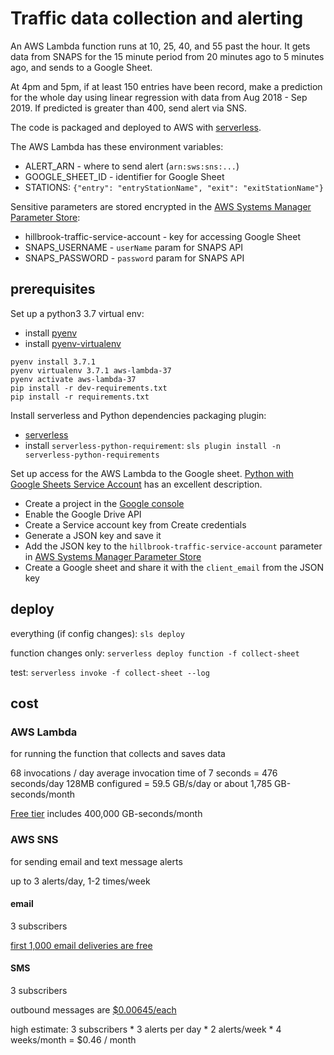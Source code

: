 # Traffic data collection and alerting

An AWS Lambda function runs at 10, 25, 40, and 55 past the hour.
It gets data from SNAPS for the 15 minute period from 20 minutes ago to 5 minutes ago,
and sends to a Google Sheet.

At 4pm and 5pm, if at least 150 entries have been record, make a prediction for the whole
day using linear regression with data from Aug 2018 - Sep 2019.
If predicted is greater than 400, send alert via SNS.

The code is packaged and deployed to AWS with [serverless](https://www.serverless.com/).

The AWS Lambda has these environment variables:

  - ALERT_ARN - where to send alert (`arn:sws:sns:...`)
  - GOOGLE_SHEET_ID - identifier for Google Sheet
  - STATIONS: `{"entry": "entryStationName", "exit": "exitStationName"}`

Sensitive parameters are stored encrypted in
the [AWS Systems Manager Parameter Store](https://us-west-2.console.aws.amazon.com/systems-manager/parameters/?region=us-west-2&tab=Table):

  - hillbrook-traffic-service-account - key for accessing Google Sheet
  - SNAPS_USERNAME - `userName` param for SNAPS API
  - SNAPS_PASSWORD - `password` param for SNAPS API

## prerequisites

Set up a python3 3.7 virtual env:
  - install [pyenv](https://github.com/pyenv/pyenv)
  - install [pyenv-virtualenv](https://github.com/pyenv/pyenv-virtualenv)

```
pyenv install 3.7.1
pyenv virtualenv 3.7.1 aws-lambda-37
pyenv activate aws-lambda-37
pip install -r dev-requirements.txt
pip install -r requirements.txt
```

Install serverless and Python dependencies packaging plugin:
  - [serverless](https://serverless.com/framework/docs/providers/aws/guide/quick-start/)
  - install `serverless-python-requirement`: `sls plugin install -n serverless-python-requirements`

Set up access for the AWS Lambda to the Google sheet. [Python with Google Sheets Service Account](https://medium.com/@denisluiz/python-with-google-sheets-service-account-step-by-step-8f74c26ed28e) has
an excellent description.

  - Create a project in the [Google console](https://console.developers.google.com/projectselector/apis/library?pli=1&supportedpurview=project)
  - Enable the Google Drive API
  - Create a Service account key from Create credentials
  - Generate a JSON key and save it
  - Add the JSON key to the `hillbrook-traffic-service-account` parameter in [AWS Systems Manager Parameter Store](https://us-west-2.console.aws.amazon.com/systems-manager/parameters/?region=us-west-2&tab=Table)
  - Create a Google sheet and share it with the `client_email` from the JSON key

## deploy

everything (if config changes): `sls deploy`

function changes only: `serverless deploy function -f collect-sheet`

test: `serverless invoke -f collect-sheet --log`

## cost

### AWS Lambda

for running the function that collects and saves data

68 invocations / day
average invocation time of 7 seconds = 476 seconds/day
128MB configured = 59.5 GB/s/day or about 1,785 GB-seconds/month

[Free tier](https://aws.amazon.com/lambda/pricing/) includes 400,000 GB-seconds/month

### AWS SNS

for sending email and text message alerts

up to 3 alerts/day, 1-2 times/week

#### email

3 subscribers

[first 1,000 email deliveries are free]((https://aws.amazon.com/sns/pricing/))

#### SMS

3 subscribers

outbound messages are [$0.00645/each](https://aws.amazon.com/sns/sms-pricing/)

high estimate: 3 subscribers * 3 alerts per day * 2 alerts/week * 4 weeks/month = $0.46 / month


